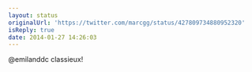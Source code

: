 ```yaml
---
layout: status
originalUrl: 'https://twitter.com/marcgg/status/427809734880952320'
isReply: true
date: 2014-01-27 14:26:03
---
```


@emilanddc classieux!
